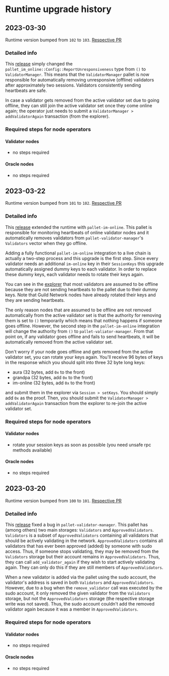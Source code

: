 # Runtime upgrade history

## 2023-03-30
Runtime version bumped from `102` to `103`. [Respective
PR](https://github.com/agoraxyz/guild-network/pull/123)

### Detailed info
This [release](https://github.com/agoraxyz/guild-network/releases/tag/alpha-runtime-103)
simply changed the `pallet_im_online::Config::ReportUnresponsiveness` type from
`()` to `ValidatorManager`. This means that the `ValidatorManager` pallet is
now responsible for automatically removing unresponsive (offline) validators
after approximately two sessions. Validators consistently sending heartbeats
are safe.

In case a validator gets removed from the active validator set due to going
offline, they can still join the active validator set once they come online
again; the operator just needs to submit a `ValidatorManager >
addValidatorAgain` transaction (from the explorer).

### Required steps for node operators
#### Validator nodes
- no steps required
#### Oracle nodes
- no steps required

## 2023-03-22
Runtime version bumped from `101` to `102`. [Respective
PR](https://github.com/agoraxyz/guild-network/pull/114)

### Detailed info
This [release](https://github.com/agoraxyz/guild-network/releases/tag/alpha-runtime-102)
extended the runtime with `pallet-im-online`. This pallet is responsible for
monitoring heartbeats of online validator nodes and it automatically removes
validators from `pallet-validator-manager`'s `Validators` vector when they go
offline.

Adding a fully functional `pallet-im-online` integration to a live chain is actually a two-step
process and this upgrade is the first step. Since every validator needs an additional `im-online`
key in their `SessionKeys` this upgrade automatically assigned dummy keys to each validator. In order
to replace these dummy keys, each validator needs to rotate their keys again.

You can see in the
[explorer](https://polkadot.js.org/apps/?rpc=wss%3A%2F%2F1.oracle.network.guild.xyz#/explorer)
that most validators are assumed to be offline because they are not sending
heartbeats to the pallet due to their dummy keys. Note that Guild Network nodes
have already rotated their keys and they are sending heartbeats.

The only reason nodes that are assumed to be offline are not removed automatically from the
active validator set is that the authority for removing them is set to `()` temporarily which
means that nothing happens if someone goes offline. However, the second step in
the `pallet-im-online` integration will change the authority from `()` to
`pallet-valiator-manager`. From that point on, if any validator goes offline
and fails to send heartbeats, it will be automatically removed from the active
validator set.

Don't worry if your node goes offline and gets removed from the active
validator set, you can rotate your keys again. You'll receive 96 bytes of keys
in the response which you should split into three 32 byte long keys:

- aura (32 bytes, add `0x` to the front)
- grandpa (32 bytes, add `0x` to the front)
- im-online (32 bytes, add `0x` to the front)

and submit them in the explorer via `Session > setKeys`. You should simply add
`0x` as the proof. Then, you should submit the `ValidatorManager >
addValidatorAgain` transaction from the explorer
to re-join the active validator set.

### Required steps for node operators
#### Validator nodes
- rotate your session keys as soon as possible (you need unsafe rpc methods available)
#### Oracle nodes
- no steps required

## 2023-03-20
Runtime version bumped from `100` to `101`. [Respective
PR](https://github.com/agoraxyz/guild-network/pull/117)

### Detailed info
This [release](https://github.com/agoraxyz/guild-network/releases/tag/alpha-runtime-101)
fixed a bug in `pallet-validator-manager`. This pallet has (among others) two
main storages: `Validators` and `ApprovedValidators`. `Validators` is a subset
of `ApprovedValidators` containing all validators that should be actively
validating in the network. `ApprovedValidators` contains all validators that
has ever been approved (added) by someone with sudo access. Thus, if someone
stops validating, they may be removed from the `Validators` storage but their
account remains in `ApprovedValidators`. Thus, they can call
`add_validator_again` if they wish to start actively validating again. They can
only do this if they are still members of `ApprovedValidators`.

When a new validator is added via the pallet using the sudo account, the
validator's address is saved in both `Validators` and `ApprovedValidators`.
However, due to a bug when the `remove_validator` call was executed by the sudo
account, it only removed the given validator from the `Validators` storage, but
not the `ApprovedValidators` storage (the respective storage write was not
saved). Thus, the sudo account couldn't add the removed validator again because
it was a member in `ApprovedValidators`.

### Required steps for node operators
#### Validator nodes
- no steps required
#### Oracle nodes
- no steps required
